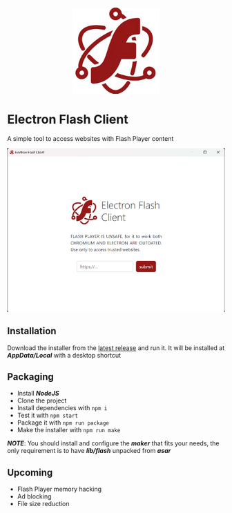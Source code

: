 <p align="center">
  <img alt="electron-flash-client" width="200px" src="src/assets/img/icon.webp">
</p>

# Electron Flash Client

A simple tool to access websites with Flash Player content

<img alt="screenshot" width="600px" src="screenshot-1.png">

## Installation

Download the installer from the [latest release](../../releases/latest) and run it. It will be installed at ***AppData/Local*** with a desktop shortcut

## Packaging

- Install ***NodeJS***
- Clone the project
- Install dependencies with ``npm i``
- Test it with ``npm start``
- Package it with ``npm run package``
- Make the installer with ``npm run make``

***NOTE***: You should install and configure the ***maker*** that fits your needs, the only requirement is to have ***lib/flash*** unpacked from ***asar***

## Upcoming

- Flash Player memory hacking
- Ad blocking
- File size reduction
